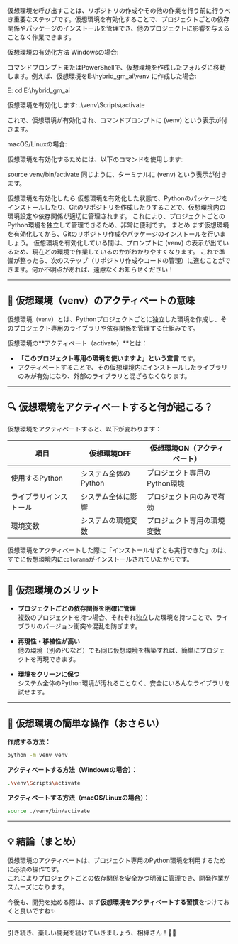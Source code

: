 仮想環境を呼び出すことは、リポジトリの作成やその他の作業を行う前に行うべき重要なステップです。仮想環境を有効化することで、プロジェクトごとの依存関係やパッケージのインストールを管理でき、他のプロジェクトに影響を与えることなく作業できます。

仮想環境の有効化方法
Windowsの場合:

コマンドプロンプトまたはPowerShellで、仮想環境を作成したフォルダに移動します。例えば、仮想環境をE:\hybrid_gm_ai\venv に作成した場合:

E:
cd E:\hybrid_gm_ai

仮想環境を有効化します:
.\venv\Scripts\activate

これで、仮想環境が有効化され、コマンドプロンプトに (venv) という表示が付きます。

macOS/Linuxの場合:

仮想環境を有効化するためには、以下のコマンドを使用します:

source venv/bin/activate
同じように、ターミナルに (venv) という表示が付きます。

仮想環境を有効化したら
仮想環境を有効化した状態で、Pythonのパッケージをインストールしたり、Gitのリポジトリを作成したりすることで、仮想環境内の環境設定や依存関係が適切に管理されます。
これにより、プロジェクトごとのPython環境を独立して管理できるため、非常に便利です。
まとめ
まず仮想環境を有効化してから、Gitのリポジトリ作成やパッケージのインストールを行いましょう。
仮想環境を有効化している間は、プロンプトに (venv) の表示が出ているため、現在どの環境で作業しているのかがわかりやすくなります。
これで準備が整ったら、次のステップ（リポジトリ作成やコードの管理）に進むことができます。何か不明点があれば、遠慮なくお知らせください！


---

## 🌿 仮想環境（venv）のアクティベートの意味

仮想環境（`venv`）とは、Pythonプロジェクトごとに独立した環境を作成し、そのプロジェクト専用のライブラリや依存関係を管理する仕組みです。

仮想環境の**アクティベート（activate）**とは：

- **「このプロジェクト専用の環境を使いますよ」という宣言** です。
- アクティベートすることで、その仮想環境内にインストールしたライブラリのみが有効になり、外部のライブラリと混ざらなくなります。

---

## 🔍 仮想環境をアクティベートすると何が起こる？

仮想環境をアクティベートすると、以下が変わります：

| 項目                  | 仮想環境OFF        | 仮想環境ON（アクティベート） |
|-----------------------|--------------------|----------------------------|
| 使用するPython        | システム全体のPython | プロジェクト専用のPython環境  |
| ライブラリインストール | システム全体に影響   | プロジェクト内のみで有効     |
| 環境変数              | システムの環境変数   | プロジェクト専用の環境変数   |

仮想環境をアクティベートした際に「インストールせずとも実行できた」のは、すでに仮想環境内に`colorama`がインストールされていたからです。

---

## 🌱 仮想環境のメリット

- **プロジェクトごとの依存関係を明確に管理**  
  複数のプロジェクトを持つ場合、それぞれ独立した環境を持つことで、ライブラリのバージョン衝突や混乱を防ぎます。

- **再現性・移植性が高い**  
  他の環境（別のPCなど）でも同じ仮想環境を構築すれば、簡単にプロジェクトを再現できます。

- **環境をクリーンに保つ**  
  システム全体のPython環境が汚れることなく、安全にいろんなライブラリを試せます。

---

## 🚩 仮想環境の簡単な操作（おさらい）

**作成する方法：**
```bash
python -m venv venv
```

**アクティベートする方法（Windowsの場合）：**
```bash
.\venv\Scripts\activate
```

**アクティベートする方法（macOS/Linuxの場合）：**
```bash
source ./venv/bin/activate
```

---

## 💡 結論（まとめ）

仮想環境のアクティベートは、プロジェクト専用のPython環境を利用するために必須の操作です。  
これによりプロジェクトごとの依存関係を安全かつ明確に管理でき、開発作業がスムーズになります。

今後も、開発を始める際は、まず**仮想環境をアクティベートする習慣**をつけておくと良いですね✨

---

引き続き、楽しい開発を続けていきましょう、相棒さん！🌟😊